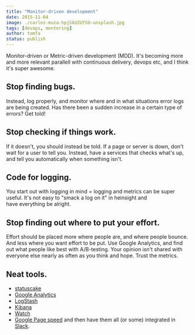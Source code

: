 ```yaml
---
title: "Monitor-driven development"
date: 2015-11-04
image: ./carlos-muza-hpjSkU2UYSU-unsplash.jpg
tags: [devops, montoring]
author: tomfa
status: publish
---
```


Monitor-driven or Metric-driven development (MDD). It's becoming more and more relevant parallell with continuous delivery, devops etc, and I think it's super awesome.

## Stop finding bugs.
Instead, log properly, and monitor where and in what situations error logs are being created. Has there been a sudden increase in a certain type of errors? Get told!

## Stop checking if things work.
If it doesn't, you should instead be told. If a page or server is down, don't wait for a user to tell you. Instead, have a services that checks what's up, and tell you automatically when something isn't.

## Code for logging. 
You start out with logging in mind = logging and metrics can be super useful. It's not easy to "smack a log on it" in heinsight and have everything be alright.

## Stop finding out where to put your effort. 
Effort should be placed more where people are, and where people bounce. And less where you want effort to be put. Use Google Analytics, and find out what people like best with A/B-testing. Your opinion isn't shared with everyone else nearly as often as you think and hope. Trust the metrics.

## Neat tools.
- [statuscake](https://www.statuscake.com/paid-website-monitoring/) 
- [Google Analytics](http://www.google.com/analytics/) 
- [LogStash](https://www.elastic.co/products/logstash) 
- [Kibana](https://www.elastic.co/products/kibana) 
- [Watch](https://www.elastic.co/products/watcher) 
- [Google Page speed](https://developers.google.com/speed/?hl=en) and then have them all (or some) integrated in [Slack](https://slack.com/).
